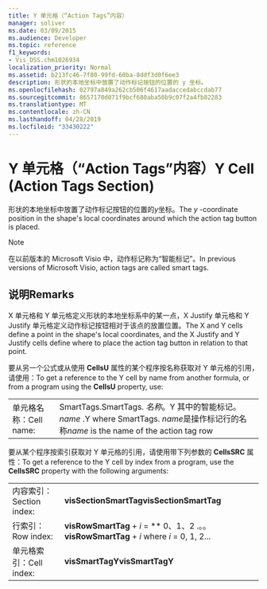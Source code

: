 ```yaml
---
title: Y 单元格（“Action Tags”内容）
manager: soliver
ms.date: 03/09/2015
ms.audience: Developer
ms.topic: reference
f1_keywords:
- Vis_DSS.chm1026934
localization_priority: Normal
ms.assetid: b213fc46-7f80-99fd-60ba-8ddf3d0f6ee3
description: 形状的本地坐标中放置了动作标记按钮的位置的 y 坐标。
ms.openlocfilehash: 02797a849a262cb506f4617aadaccedabccdab77
ms.sourcegitcommit: 8657170d071f9bcf680aba50b9c07f2a4fb82283
ms.translationtype: MT
ms.contentlocale: zh-CN
ms.lasthandoff: 04/28/2019
ms.locfileid: "33430222"
---
```

# <a name="y-cell-action-tags-section"></a><span data-ttu-id="c5f9d-103">Y 单元格（“Action Tags”内容）</span><span class="sxs-lookup"><span data-stu-id="c5f9d-103">Y Cell (Action Tags Section)</span></span>

<span data-ttu-id="c5f9d-104">形状的本地坐标中放置了动作标记按钮的位置的*y*坐标。</span><span class="sxs-lookup"><span data-stu-id="c5f9d-104">The  *y*  -coordinate position in the shape's local coordinates around which the action tag button is placed.</span></span> 
  
> [!NOTE]
> <span data-ttu-id="c5f9d-105">在以前版本的 Microsoft Visio 中，动作标记称为“智能标记”。</span><span class="sxs-lookup"><span data-stu-id="c5f9d-105">In previous versions of Microsoft Visio, action tags are called smart tags.</span></span> 
  
## <a name="remarks"></a><span data-ttu-id="c5f9d-106">说明</span><span class="sxs-lookup"><span data-stu-id="c5f9d-106">Remarks</span></span>

<span data-ttu-id="c5f9d-107">X 单元格和 Y 单元格定义形状的本地坐标系中的某一点，X Justify 单元格和 Y Justify 单元格定义动作标记按钮相对于该点的放置位置。</span><span class="sxs-lookup"><span data-stu-id="c5f9d-107">The X and Y cells define a point in the shape's local coordinates, and the X Justify and Y Justify cells define where to place the action tag button in relation to that point.</span></span> 
  
<span data-ttu-id="c5f9d-108">要从另一个公式或从使用 **CellsU** 属性的某个程序按名称获取对 Y 单元格的引用，请使用：</span><span class="sxs-lookup"><span data-stu-id="c5f9d-108">To get a reference to the Y cell by name from another formula, or from a program using the **CellsU** property, use:</span></span> 
  
|||
|:-----|:-----|
| <span data-ttu-id="c5f9d-109">单元格名称：</span><span class="sxs-lookup"><span data-stu-id="c5f9d-109">Cell name:</span></span>  <br/> | <span data-ttu-id="c5f9d-110">SmartTags.</span><span class="sxs-lookup"><span data-stu-id="c5f9d-110">SmartTags.</span></span>  <span data-ttu-id="c5f9d-111">*名称*。Y 其中的智能标记。</span><span class="sxs-lookup"><span data-stu-id="c5f9d-111">*name*  .Y           where SmartTags.</span></span> <span data-ttu-id="c5f9d-112">*name*是操作标记行的名称</span><span class="sxs-lookup"><span data-stu-id="c5f9d-112">*name*  is the name of the action tag row</span></span>  <br/> |
   
<span data-ttu-id="c5f9d-113">要从某个程序按索引获取对 Y 单元格的引用，请使用带下列参数的 **CellsSRC** 属性：</span><span class="sxs-lookup"><span data-stu-id="c5f9d-113">To get a reference to the Y cell by index from a program, use the **CellsSRC** property with the following arguments:</span></span> 
  
|||
|:-----|:-----|
| <span data-ttu-id="c5f9d-114">内容索引：</span><span class="sxs-lookup"><span data-stu-id="c5f9d-114">Section index:</span></span>  <br/> |<span data-ttu-id="c5f9d-115">**visSectionSmartTag**</span><span class="sxs-lookup"><span data-stu-id="c5f9d-115">**visSectionSmartTag**</span></span> <br/> |
| <span data-ttu-id="c5f9d-116">行索引：</span><span class="sxs-lookup"><span data-stu-id="c5f9d-116">Row index:</span></span>  <br/> |<span data-ttu-id="c5f9d-117">**visRowSmartTag** +  *i* = \*\* 0、1、2 .。。</span><span class="sxs-lookup"><span data-stu-id="c5f9d-117">**visRowSmartTag** +  *i*            where  *i*  = 0, 1, 2...</span></span>  <br/> |
| <span data-ttu-id="c5f9d-118">单元格索引：</span><span class="sxs-lookup"><span data-stu-id="c5f9d-118">Cell index:</span></span>  <br/> |<span data-ttu-id="c5f9d-119">**visSmartTagY**</span><span class="sxs-lookup"><span data-stu-id="c5f9d-119">**visSmartTagY**</span></span> <br/> |
   

